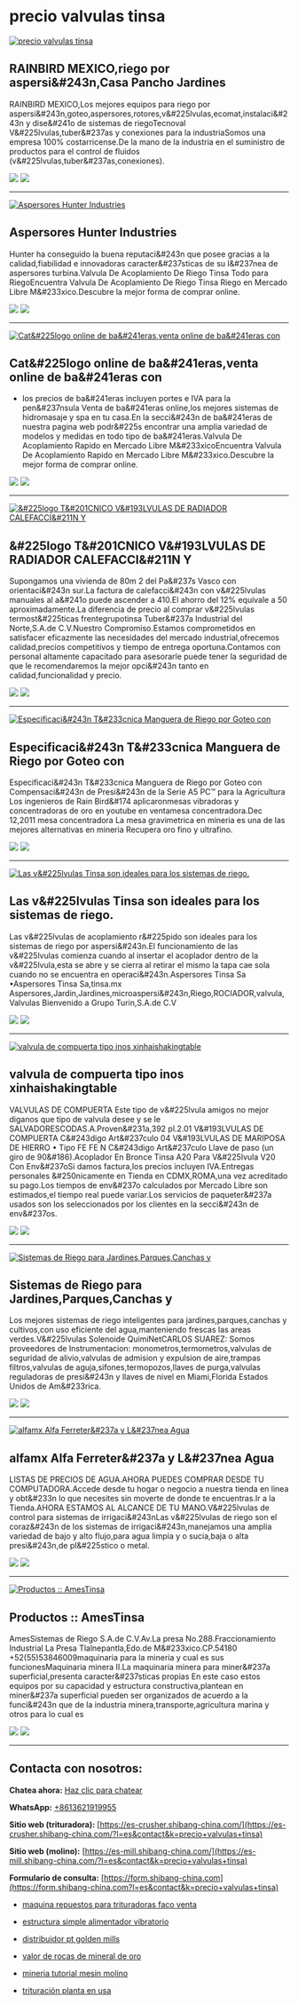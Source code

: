 # precio valvulas tinsa

<a href="https://swt.shibang-china.com/?l=es&img&k=precio+valvulas+tinsa" target="_blank">![precio valvulas tinsa](http://static.shibang-china.com/all-800x300/230.jpg)</a>

## RAINBIRD MEXICO,riego por aspersi&#243n,Casa Pancho Jardines
RAINBIRD MEXICO,Los mejores equipos para riego por aspersi&#243n,goteo,aspersores,rotores,v&#225lvulas,ecomat,instalaci&#243n y dise&#241o de sistemas de riegoTecnoval V&#225lvulas,tuber&#237as y conexiones para la industriaSomos una empresa 100% costarricense.De la mano de la industria en el suministro de productos para el control de fluidos (v&#225lvulas,tuber&#237as,conexiones).


<a href="https://whatsapp.shibangsoft.com/WhatsApp.php" target="_blank" title="WhatsApp">![](http://static.shibang-china.com/icon/whatsapp.png)</a> <a href="https://swt.shibang-china.com/?l=es&icon&k=precio+valvulas+tinsa" target="_blank">![](http://static.shibang-china.com/icon/chat-es.png)</a>

---

<a href="https://swt.shibang-china.com/?l=es&img&k=precio+valvulas+tinsa" target="_blank">![Aspersores Hunter Industries](http://static.shibang-china.com/all-800x300/551.jpg)</a>

## Aspersores Hunter Industries
Hunter ha conseguido la buena reputaci&#243n que posee gracias a la calidad,fiabilidad e innovadoras caracter&#237sticas de su l&#237nea de aspersores turbina.Valvula De Acoplamiento De Riego Tinsa Todo para RiegoEncuentra Valvula De Acoplamiento De Riego Tinsa Riego en Mercado Libre M&#233xico.Descubre la mejor forma de comprar online.


<a href="https://whatsapp.shibangsoft.com/WhatsApp.php" target="_blank" title="WhatsApp">![](http://static.shibang-china.com/icon/whatsapp.png)</a> <a href="https://swt.shibang-china.com/?l=es&icon&k=precio+valvulas+tinsa" target="_blank">![](http://static.shibang-china.com/icon/chat-es.png)</a>

---

<a href="https://swt.shibang-china.com/?l=es&img&k=precio+valvulas+tinsa" target="_blank">![Cat&#225logo online de ba&#241eras,venta online de ba&#241eras con](http://static.shibang-china.com/all-800x300/231.jpg)</a>

## Cat&#225logo online de ba&#241eras,venta online de ba&#241eras con
* los precios de ba&#241eras incluyen portes e IVA para la pen&#237nsula Venta de ba&#241eras online,los mejores sistemas de hidromasaje y spa en tu casa.En la secci&#243n de ba&#241eras de nuestra pagina web podr&#225s encontrar una amplia variedad de modelos y medidas en todo tipo de ba&#241eras.Valvula De Acoplamiento Rapido en Mercado Libre M&#233xicoEncuentra Valvula De Acoplamiento Rapido en Mercado Libre M&#233xico.Descubre la mejor forma de comprar online.


<a href="https://whatsapp.shibangsoft.com/WhatsApp.php" target="_blank" title="WhatsApp">![](http://static.shibang-china.com/icon/whatsapp.png)</a> <a href="https://swt.shibang-china.com/?l=es&icon&k=precio+valvulas+tinsa" target="_blank">![](http://static.shibang-china.com/icon/chat-es.png)</a>

---

<a href="https://swt.shibang-china.com/?l=es&img&k=precio+valvulas+tinsa" target="_blank">![&#225logo T&#201CNICO V&#193LVULAS DE RADIADOR CALEFACCI&#211N Y](http://static.shibang-china.com/all-800x300/916.jpg)</a>

## &#225logo T&#201CNICO V&#193LVULAS DE RADIADOR CALEFACCI&#211N Y
Supongamos una vivienda de 80m 2 del Pa&#237s Vasco con orientaci&#243n sur.La factura de calefacci&#243n con v&#225lvulas manuales al a&#241o puede ascender a 410.El ahorro del 12% equivale a 50 aproximadamente.La diferencia de precio al comprar v&#225lvulas termost&#225ticas frentegrupotinsa Tuber&#237a Industrial del Norte,S.A.de C.V.Nuestro Compromiso.Estamos comprometidos en satisfacer eficazmente las necesidades del mercado industrial,ofrecemos calidad,precios competitivos y tiempo de entrega oportuna.Contamos con personal altamente capacitado para asesorarle puede tener la seguridad de que le recomendaremos la mejor opci&#243n tanto en calidad,funcionalidad y precio.


<a href="https://whatsapp.shibangsoft.com/WhatsApp.php" target="_blank" title="WhatsApp">![](http://static.shibang-china.com/icon/whatsapp.png)</a> <a href="https://swt.shibang-china.com/?l=es&icon&k=precio+valvulas+tinsa" target="_blank">![](http://static.shibang-china.com/icon/chat-es.png)</a>

---

<a href="https://swt.shibang-china.com/?l=es&img&k=precio+valvulas+tinsa" target="_blank">![Especificaci&#243n T&#233cnica Manguera de Riego por Goteo con](http://static.shibang-china.com/all-800x300/1123.jpg)</a>

## Especificaci&#243n T&#233cnica Manguera de Riego por Goteo con
Especificaci&#243n T&#233cnica Manguera de Riego por Goteo con Compensaci&#243n de Presi&#243n de la Serie A5 PC™ para la Agricultura Los ingenieros de Rain Bird&#174 aplicaronmesas vibradoras y concentradoras de oro en youtube en ventamesa concentradora.Dec 12,2011 mesa concentradora La mesa gravimetrica en mineria es una de las mejores alternativas en mineria Recupera oro fino y ultrafino.


<a href="https://whatsapp.shibangsoft.com/WhatsApp.php" target="_blank" title="WhatsApp">![](http://static.shibang-china.com/icon/whatsapp.png)</a> <a href="https://swt.shibang-china.com/?l=es&icon&k=precio+valvulas+tinsa" target="_blank">![](http://static.shibang-china.com/icon/chat-es.png)</a>

---

<a href="https://swt.shibang-china.com/?l=es&img&k=precio+valvulas+tinsa" target="_blank">![Las v&#225lvulas Tinsa son ideales para los sistemas de riego.](http://static.shibang-china.com/all-800x300/549.jpg)</a>

## Las v&#225lvulas Tinsa son ideales para los sistemas de riego.
Las v&#225lvulas de acoplamiento r&#225pido son ideales para los sistemas de riego por aspersi&#243n.El funcionamiento de las v&#225lvulas comienza cuando al insertar el acoplador dentro de la v&#225lvula,esta se abre y se cierra al retirar el mismo la tapa cae sola cuando no se encuentra en operaci&#243n.Aspersores Tinsa Sa •Aspersores Tinsa Sa,tinsa.mx Aspersores,Jardin,Jardines,microaspersi&#243n,Riego,ROCIADOR,valvula,Valvulas Bienvenido a Grupo Turin,S.A.de C.V


<a href="https://whatsapp.shibangsoft.com/WhatsApp.php" target="_blank" title="WhatsApp">![](http://static.shibang-china.com/icon/whatsapp.png)</a> <a href="https://swt.shibang-china.com/?l=es&icon&k=precio+valvulas+tinsa" target="_blank">![](http://static.shibang-china.com/icon/chat-es.png)</a>

---

<a href="https://swt.shibang-china.com/?l=es&img&k=precio+valvulas+tinsa" target="_blank">![valvula de compuerta tipo inos xinhaishakingtable](http://static.shibang-china.com/all-800x300/756.jpg)</a>

## valvula de compuerta tipo inos xinhaishakingtable
VALVULAS DE COMPUERTA Este tipo de v&#225lvula amigos no mejor diganos que tipo de valvula desee y se le SALVADORESCODAS.A.Proven&#231a,392 pl.2.01 V&#193LVULAS DE COMPUERTA C&#243digo Art&#237culo 04 V&#193LVULAS DE MARIPOSA DE HIERRO • Tipo FE FE N C&#243digo Art&#237culo Llave de paso (un giro de 90&#186).Acoplador En Bronce Tinsa A20 Para V&#225lvula V20 Con Env&#237oSi damos factura,los precios incluyen IVA.Entregas personales &#250nicamente en Tienda en CDMX,ROMA,una vez acreditado su pago.Los tiempos de env&#237o calculados por Mercado Libre son estimados,el tiempo real puede variar.Los servicios de paqueter&#237a usados son los seleccionados por los clientes en la secci&#243n de env&#237os.


<a href="https://whatsapp.shibangsoft.com/WhatsApp.php" target="_blank" title="WhatsApp">![](http://static.shibang-china.com/icon/whatsapp.png)</a> <a href="https://swt.shibang-china.com/?l=es&icon&k=precio+valvulas+tinsa" target="_blank">![](http://static.shibang-china.com/icon/chat-es.png)</a>

---

<a href="https://swt.shibang-china.com/?l=es&img&k=precio+valvulas+tinsa" target="_blank">![Sistemas de Riego para Jardines,Parques,Canchas y](http://static.shibang-china.com/all-800x300/646.jpg)</a>

## Sistemas de Riego para Jardines,Parques,Canchas y
Los mejores sistemas de riego inteligentes para jardines,parques,canchas y cultivos,con uso eficiente del agua,manteniendo frescas las areas verdes.V&#225lvulas Solenoide QuimiNetCARLOS SUAREZ: Somos proveedores de Instrumentacion: monometros,termometros,valvulas de seguridad de alivio,valvulas de admision y expulsion de aire,trampas filtros,valvulas de aguja,sifones,termopozos,llaves de purga,valvulas reguladoras de presi&#243n y llaves de nivel en Miami,Florida Estados Unidos de Am&#233rica.


<a href="https://whatsapp.shibangsoft.com/WhatsApp.php" target="_blank" title="WhatsApp">![](http://static.shibang-china.com/icon/whatsapp.png)</a> <a href="https://swt.shibang-china.com/?l=es&icon&k=precio+valvulas+tinsa" target="_blank">![](http://static.shibang-china.com/icon/chat-es.png)</a>

---

<a href="https://swt.shibang-china.com/?l=es&img&k=precio+valvulas+tinsa" target="_blank">![alfamx Alfa Ferreter&#237a y L&#237nea Agua](http://static.shibang-china.com/all-800x300/1041.jpg)</a>

## alfamx Alfa Ferreter&#237a y L&#237nea Agua
LISTAS DE PRECIOS DE AGUA.AHORA PUEDES COMPRAR DESDE TU COMPUTADORA.Accede desde tu hogar o negocio a nuestra tienda en linea y obt&#233n lo que necesites sin moverte de donde te encuentras.Ir a la Tienda.AHORA ESTAMOS AL ALCANCE DE TU MANO.V&#225lvulas de control para sistemas de irrigaci&#243nLas v&#225lvulas de riego son el coraz&#243n de los sistemas de irrigaci&#243n,manejamos una amplia variedad de bajo y alto flujo,para agua limpia y o sucia,baja o alta presi&#243n,de pl&#225stico o metal.


<a href="https://whatsapp.shibangsoft.com/WhatsApp.php" target="_blank" title="WhatsApp">![](http://static.shibang-china.com/icon/whatsapp.png)</a> <a href="https://swt.shibang-china.com/?l=es&icon&k=precio+valvulas+tinsa" target="_blank">![](http://static.shibang-china.com/icon/chat-es.png)</a>

---

<a href="https://swt.shibang-china.com/?l=es&img&k=precio+valvulas+tinsa" target="_blank">![Productos :: AmesTinsa](http://static.shibang-china.com/all-800x300/144.jpg)</a>

## Productos :: AmesTinsa
AmesSistemas de Riego S.A.de C.V.Av.La presa No.288.Fraccionamiento Industrial La Presa Tlalnepantla,Edo.de M&#233xico.CP.54180 +52(55)53846009maquinaria para la mineria y cual es sus funcionesMaquinaria minera II.La maquinaria minera para miner&#237a superficial,presenta caracter&#237sticas propias En este caso estos equipos por su capacidad y estructura constructiva,plantean en miner&#237a superficial pueden ser organizados de acuerdo a la funci&#243n que de la industria minera,transporte,agricultura marina y otros para lo cual es


<a href="https://whatsapp.shibangsoft.com/WhatsApp.php" target="_blank" title="WhatsApp">![](http://static.shibang-china.com/icon/whatsapp.png)</a> <a href="https://swt.shibang-china.com/?l=es&icon&k=precio+valvulas+tinsa" target="_blank">![](http://static.shibang-china.com/icon/chat-es.png)</a>

---
## Contacta con nosotros:

**Chatea ahora:** [Haz clic para chatear](https://swt.shibang-china.com?l=es&contact&k=precio+valvulas+tinsa)

**WhatsApp:**  [+8613621919955](https://whatsapp.shibangsoft.com/WhatsApp.php)

**Sitio web (trituradora):** [https://es-crusher.shibang-china.com/](https://es-crusher.shibang-china.com/?l=es&contact&k=precio+valvulas+tinsa)

**Sitio web (molino):** [https://es-mill.shibang-china.com/](https://es-mill.shibang-china.com/?l=es&contact&k=precio+valvulas+tinsa)

**Formulario de consulta:** [https://form.shibang-china.com](https://form.shibang-china.com?l=es&contact&k=precio+valvulas+tinsa)

* [maquina repuestos para trituradoras faco venta](../53/maquina%20repuestos%20para%20trituradoras%20faco%20venta.md)

* [estructura simple alimentador vibratorio](../62/estructura%20simple%20alimentador%20vibratorio.md)

* [distribuidor pt golden mills](../58/distribuidor%20pt%20golden%20mills.md)

* [valor de rocas de mineral de oro](../60/valor%20de%20rocas%20de%20mineral%20de%20oro.md)

* [mineria tutorial mesin molino](../53/mineria%20tutorial%20mesin%20molino.md)

* [trituración planta en usa](../57/trituraci%C3%B3n%20planta%20en%20usa.md)